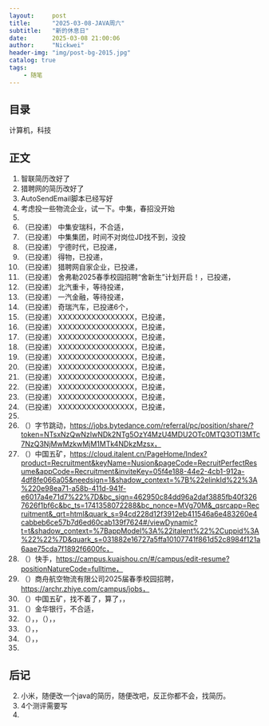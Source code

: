 ```yaml
---
layout:     post
title:      "2025-03-08-JAVA周六"
subtitle:   "新的休息日"
date:       2025-03-08 21:00:06
author:     "Nickwei"
header-img: "img/post-bg-2015.jpg"
catalog: true
tags:
    - 随笔
---
```


## 目录

计算机，科技






## 正文

1. 智联简历改好了
1. 猎聘网的简历改好了
1. AutoSendEmail脚本已经写好
1. 考虑投一些物流企业，试一下。中集，春招没开始
1. 
1. （已投递） 中集安瑞科，不合适，
1. （已投递） 中集集团，时间不对岗位JD找不到，没投
1. （已投递） 宁德时代，已投递，
1. （已投递） 得物，已投递，
1. （已投递） 猎聘网自家企业，已投递，
1. （已投递） 舍弗勒2025春季校园招聘“舍新生”计划开启！，已投递，
1. （已投递） 北汽重卡，等待投递，
1. （已投递） 一汽金融，等待投递，
1. （已投递） 奇瑞汽车，已投递6个，
1. （已投递） XXXXXXXXXXXXXXXX，已投递，
1. （已投递） XXXXXXXXXXXXXXXX，已投递，
1. （已投递） XXXXXXXXXXXXXXXX，已投递，
1. （已投递） XXXXXXXXXXXXXXXX，已投递，
1. （已投递） XXXXXXXXXXXXXXXX，已投递，
1. （已投递） XXXXXXXXXXXXXXXX，已投递，
1. （已投递） XXXXXXXXXXXXXXXX，已投递，
1. （已投递） XXXXXXXXXXXXXXXX，已投递，
1. （已投递） XXXXXXXXXXXXXXXX，已投递，
1. （已投递） XXXXXXXXXXXXXXXX，已投递，
1. 
1. （）字节跳动，https://jobs.bytedance.com/referral/pc/position/share/?token=NTsxNzQwNzIwNDk2NTg5OzY4MzU4MDU2OTc0MTQ3OTI3MTc7NzQ3NjMwMzkwMjM1MTk4NDkzMzsx，
1. （）中国五矿，https://cloud.italent.cn/PageHome/Index?product=Recruitment&keyName=Nusion&pageCode=RecruitPerfectResume&appCode=Recruitment&inviteKey=05f4e188-44e2-4cb1-912a-4df8fe066a05&needsign=1&shadow_context=%7B%22elinkId%22%3A%220e98ea71-a58b-411d-941f-e6017a4e71d7%22%7D&bc_sign=462950c84dd96a2daf3885fb40f3267626f1bf6c&bc_ts=1741358072288&bc_nonce=MVg70M&_qsrcapp=Recruitment&_qrt=html&quark_s=94cd228d12f3912eb411546a6e483260e4cabbeb6ce57b7d6ed60cab139f7624#/viewDynamic?t=t&shadow_context=%7BappModel%3A%22italent%22%2Cuppid%3A%22%22%7D&quark_s=031882e16727a5ffa10107741f861d52c8984f121a6aae75cda7f1892f6600fc，
1. （）快手，https://campus.kuaishou.cn/#/campus/edit-resume?positionNatureCode=fulltime，
1. （）商舟航空物流有限公司2025届春季校园招聘，https://archr.zhiye.com/campus/jobs，
1. （）中国五矿，找不着了，算了，，
1. （）金华银行，不合适，
1. （），，（），，
1. （），，
1. （），，
1. 









## 后记

2. 小米，随便改一个java的简历，随便改吧，反正你都不会，找简历。
3. 4个测评需要写
4. 
